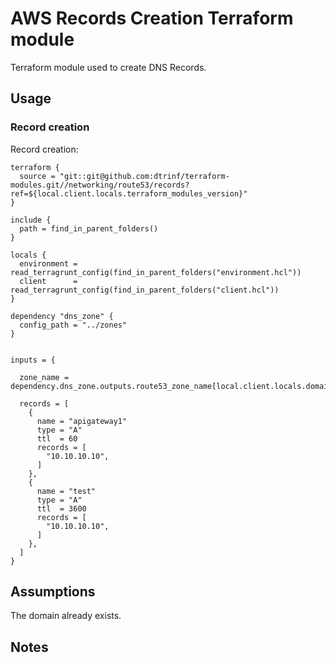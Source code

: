 # AWS Records Creation Terraform module

Terraform module used to create DNS Records.

## Usage

### Record creation

Record creation:

```hcl
terraform {
  source = "git::git@github.com:dtrinf/terraform-modules.git//networking/route53/records?ref=${local.client.locals.terraform_modules_version}"
}

include {
  path = find_in_parent_folders()
}

locals {
  environment = read_terragrunt_config(find_in_parent_folders("environment.hcl"))
  client      = read_terragrunt_config(find_in_parent_folders("client.hcl"))
}

dependency "dns_zone" {
  config_path = "../zones"
}


inputs = {

  zone_name = dependency.dns_zone.outputs.route53_zone_name[local.client.locals.domain]

  records = [
    {
      name = "apigateway1"
      type = "A"
      ttl  = 60
      records = [
        "10.10.10.10",
      ]
    },
    {
      name = "test"
      type = "A"
      ttl  = 3600
      records = [
        "10.10.10.10",
      ]
    },
  ]
}
```


## Assumptions

The domain already exists.

## Notes

